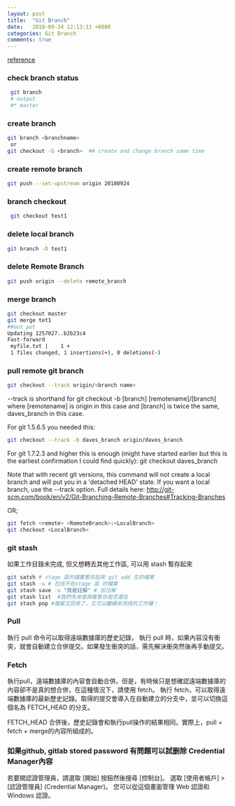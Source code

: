 ```yaml
---
layout: post
title:  "Git Branch"
date:   2018-09-24 12:13:11 +0800
categories: Git Branch
comments: true
---
```

[reference](https://backlog.com/git-tutorial/tw/)

### check branch status 

```bash
 git branch 
 # output
 #* master
```
### create branch 

```bash
git branch <branchname>
 or 
git checkout -b <branch>  ## create and change branch same time
```
### create remote branch
```bash
git push --set-upstream origin 20180924
```

### branch checkout 

```bash
 git checkout test1
```

### delete local branch 
```bash
git branch -D test1
```


### delete Remote Branch
```bash
git push origin --delete remote_branch
```

### merge branch
```bash
git checkout master
git merge tet1
##out put 
Updating 1257027..b2b23c4
Fast-forward
 myfile.txt |    1 +
 1 files changed, 1 insertions(+), 0 deletions(-)

```

### pull remote git branch
```bash
git checkout --track origin/<branch name>
```
--track is shorthand for git checkout -b [branch] [remotename]/[branch] where [remotename] is origin in this case and [branch] is twice the same, daves_branch in this case.

For git 1.5.6.5 you needed this: 
```bash
git checkout --track -b daves_branch origin/daves_branch
```
For git 1.7.2.3 and higher this is enough (might have started earlier but this is the earliest confirmation I could find quickly):
git checkout daves_branch

Note that with recent git versions, this command will not create a local branch and will put you in a 'detached HEAD' state. If you want a local branch, use the --track option. Full details here: http://git-scm.com/book/en/v2/Git-Branching-Remote-Branches#Tracking-Branches

OR;  
```bash
git fetch <remote> <RemoteBranch>:<LocalBranch> 
git checkout <LocalBranch>
```

### git stash 
如果工作目錄未完成, 但又想轉去其他工作區, 可以用 stash 暫存起來
```bash
git satsh # stage 區的檔案暫存起來 git add 左的檔案
git stash -u # 包括不在stage 區 的檔案
git stash save -u "我是註解" # 加注解
git stash list  #我們先來查詢看暫存是否還在
git stash pop #檔案又回來了，又可以繼續未完成的工作囉！
```

### Pull
執行 pull 命令可以取得遠端數據庫的歷史記錄，
執行 pull 時，如果內容沒有衝突，就會自動建立合併提交。如果發生衝突的話，需先解決衝突然後再手動提交。


### Fetch
執行pull，遠端數據庫的內容會自動合併。但是，有時候只是想確認遠端數據庫的內容卻不是真的想合併，在這種情況下，請使用 fetch。
執行 fetch，可以取得遠端數據庫的最新歷史記錄。取得的提交會導入在自動建立的分支中，並可以切換這個名為 FETCH_HEAD 的分支。

FETCH_HEAD 合併後，歷史記錄會和執行pull操作的結果相同。實際上，pull = fetch + merge的內容所組成的。




### 如果github, gitlab stored password 有問題可以試删除 Credential Manager內容

若要開認證管理員，請選取 [開始]  按鈕然後搜尋 [控制台]。
選取 [使用者帳戶] > [認證管理員] (Credential Manager)。 您可以從這個畫面管理 Web 認證和Windows 認證。

